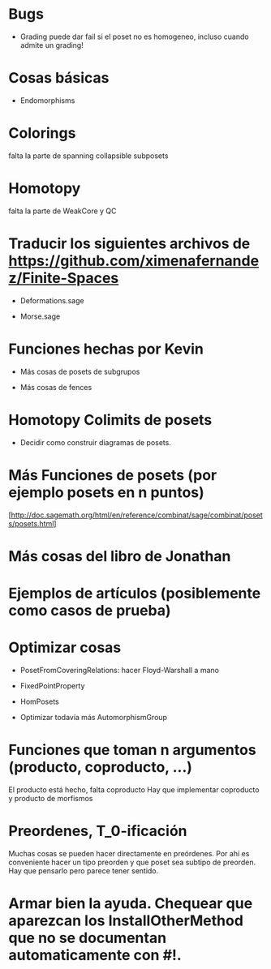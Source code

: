 # Bugs

* Grading puede dar fail si el poset no es homogeneo, incluso cuando admite un grading!


# Cosas básicas
* Endomorphisms

# Colorings

falta la parte de spanning collapsible subposets

# Homotopy 
falta la parte de WeakCore y QC

# Traducir los siguientes archivos de https://github.com/ximenafernandez/Finite-Spaces

* Deformations.sage

* Morse.sage

# Funciones hechas por Kevin

* Más cosas de posets de subgrupos

* Más cosas de fences

# Homotopy Colimits de posets

* Decidir como construir diagramas de posets.

# Más Funciones de posets (por ejemplo posets en n puntos)
[http://doc.sagemath.org/html/en/reference/combinat/sage/combinat/posets/posets.html]

# Más cosas del libro de Jonathan

# Ejemplos de artículos (posiblemente como casos de prueba)


# Optimizar cosas

* PosetFromCoveringRelations: hacer Floyd-Warshall a mano

* FixedPointProperty

* HomPosets

* Optimizar todavía más AutomorphismGroup


# Funciones que toman n argumentos (producto, coproducto, ...)

El producto está hecho, falta coproducto
Hay que implementar coproducto y producto de morfismos

# Preordenes, T_0-ificación

Muchas cosas se pueden hacer directamente en preórdenes. Por ahí es conveniente hacer un tipo preorden y que poset sea subtipo de preorden. Hay que pensarlo pero parece tener sentido.


# Armar bien la ayuda. Chequear que aparezcan los InstallOtherMethod que no se documentan automaticamente con #!.
